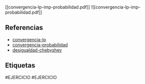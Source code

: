 [[convergencia-lp-imp-probabilidad.pdf]]
![[convergencia-lp-imp-probabilidad.pdf]]

## Referencias
- [convergencia-lp](./convergencia-lp.md)
- [convergencia-probabilidad](./convergencia-probabilidad.md)
- [desigualdad-chebyshev](./desigualdad-chebyshev.md)

## Etiquetas
#EJERCICIO 
#EJERCICIO 
